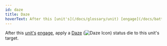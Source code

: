 ```yaml
---
id: daze
title: Daze
hoverText: After this [unit's](/docs/glossary/unit) [engage](/docs/battles/enemy-turn), apply a [Daze](/docs/battles/status-effects/daze) status die to this unit's target.
---
```


After this [unit's](/docs/glossary/unit) [engage](/docs/battles/enemy-turn), apply a [Daze](/docs/battles/status-effects/daze) (<img src="/icons/daze.svg" alt="Daze Icon" className="icon-svg" />) status die to this unit's target.

